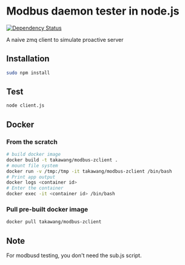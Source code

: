 # Modbus daemon tester in node.js 

[![Dependency Status](https://www.versioneye.com/user/projects/57600571433d18005179252e/badge.svg?style=flat)](https://www.versioneye.com/user/projects/57600571433d18005179252e)

A naive zmq client to simulate proactive server

## Installation
```bash
sudo npm install 
```

## Test
```bash
node client.js
```

## Docker

### From the scratch
```bash
# build docker image 
docker build -t takawang/modbus-zclient .
# mount file system
docker run -v /tmp:/tmp -it takawang/modbus-zclient /bin/bash
# Print app output
docker logs <container id>
# Enter the container
docker exec -it <container id> /bin/bash
```

### Pull pre-built docker image
```bash
docker pull takawang/modbus-zclient
```

## Note
For modbusd testing, you don't need the sub.js script. 